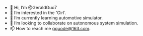 - 👋 Hi, I’m @GeraldGuo7
- 👀 I’m interested in the 'Girl'.
- 🌱 I’m currently learning automotive simulator.
- 💞️ I’m looking to collaborate on autonomous system simulation.
- 📫 How to reach me gguode@163.com.

<!---
GeraldGuo7/GeraldGuo7 is a ✨ special ✨ repository because its `README.md` (this file) appears on your GitHub profile.
You can click the Preview link to take a look at your changes.
--->
